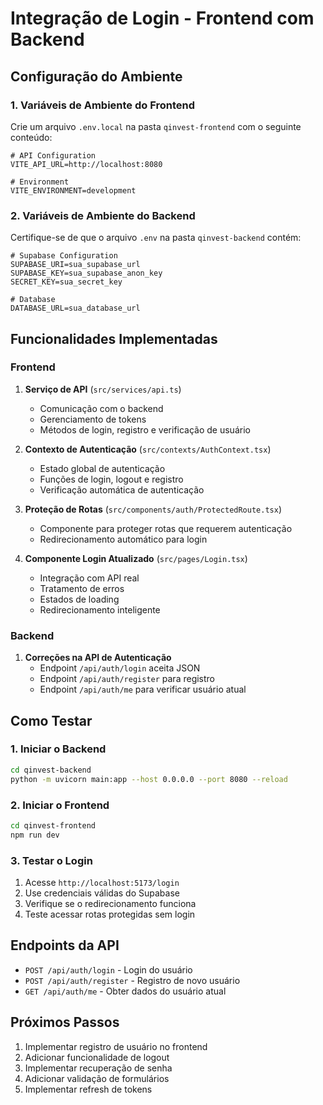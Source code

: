 # Integração de Login - Frontend com Backend

## Configuração do Ambiente

### 1. Variáveis de Ambiente do Frontend

Crie um arquivo `.env.local` na pasta `qinvest-frontend` com o seguinte conteúdo:

```env
# API Configuration
VITE_API_URL=http://localhost:8080

# Environment
VITE_ENVIRONMENT=development
```

### 2. Variáveis de Ambiente do Backend

Certifique-se de que o arquivo `.env` na pasta `qinvest-backend` contém:

```env
# Supabase Configuration
SUPABASE_URI=sua_supabase_url
SUPABASE_KEY=sua_supabase_anon_key
SECRET_KEY=sua_secret_key

# Database
DATABASE_URL=sua_database_url
```

## Funcionalidades Implementadas

### Frontend

1. **Serviço de API** (`src/services/api.ts`)
   - Comunicação com o backend
   - Gerenciamento de tokens
   - Métodos de login, registro e verificação de usuário

2. **Contexto de Autenticação** (`src/contexts/AuthContext.tsx`)
   - Estado global de autenticação
   - Funções de login, logout e registro
   - Verificação automática de autenticação

3. **Proteção de Rotas** (`src/components/auth/ProtectedRoute.tsx`)
   - Componente para proteger rotas que requerem autenticação
   - Redirecionamento automático para login

4. **Componente Login Atualizado** (`src/pages/Login.tsx`)
   - Integração com API real
   - Tratamento de erros
   - Estados de loading
   - Redirecionamento inteligente

### Backend

1. **Correções na API de Autenticação**
   - Endpoint `/api/auth/login` aceita JSON
   - Endpoint `/api/auth/register` para registro
   - Endpoint `/api/auth/me` para verificar usuário atual

## Como Testar

### 1. Iniciar o Backend

```bash
cd qinvest-backend
python -m uvicorn main:app --host 0.0.0.0 --port 8080 --reload
```

### 2. Iniciar o Frontend

```bash
cd qinvest-frontend
npm run dev
```

### 3. Testar o Login

1. Acesse `http://localhost:5173/login`
2. Use credenciais válidas do Supabase
3. Verifique se o redirecionamento funciona
4. Teste acessar rotas protegidas sem login

## Endpoints da API

- `POST /api/auth/login` - Login do usuário
- `POST /api/auth/register` - Registro de novo usuário
- `GET /api/auth/me` - Obter dados do usuário atual

## Próximos Passos

1. Implementar registro de usuário no frontend
2. Adicionar funcionalidade de logout
3. Implementar recuperação de senha
4. Adicionar validação de formulários
5. Implementar refresh de tokens
